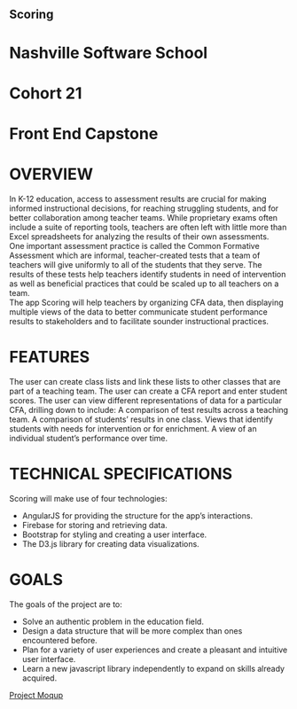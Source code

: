 ## Scoring
# Nashville Software School
# Cohort 21
# Front End Capstone

# OVERVIEW
In K-12 education, access to assessment results are crucial for making informed instructional decisions, for reaching struggling students, and for better collaboration among teacher teams.  While proprietary exams often include a suite of reporting tools, teachers are often left with little more than Excel spreadsheets for analyzing the results of their own assessments.  
One important assessment practice is called the Common Formative Assessment which are informal, teacher-created tests that a team of teachers will give uniformly to all of the students that they serve.  The results of these tests help teachers identify students in need of intervention as well as beneficial practices that could be scaled up to all teachers on a team.  
The app Scoring will help teachers by organizing CFA data, then displaying multiple views of the data to better communicate student performance results to stakeholders and to facilitate sounder instructional practices.

# FEATURES
The user can create class lists and link these lists to other classes that are part of a teaching team. 
The user can create a CFA report and enter student scores. 
The user can view different representations of data for a particular CFA, drilling down to include: 
A comparison of test results across a teaching team.
A comparison of students’ results in one class.
Views that identify students with needs for intervention or for enrichment.
A view of an individual student’s performance over time.

# TECHNICAL SPECIFICATIONS
Scoring will make use of four technologies: 
* AngularJS for providing the structure for the app’s interactions. 
* Firebase for storing and retrieving data.
* Bootstrap for styling and creating a user interface.
* The D3.js library for creating data visualizations.

# GOALS
The goals of the project are to:
* Solve an authentic problem in the education field. 
* Design a data structure that will be more complex than ones encountered before.
* Plan for a variety of user experiences and create a pleasant and intuitive user interface. 
* Learn a new javascript library independently to expand on skills already acquired.

[Project Moqup](https://app.moqups.com/jsheridanwells@gmail.com/leYMPG1DyZ/view/page/a3c80f920)